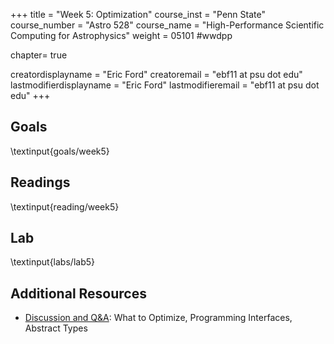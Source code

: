 +++
title = "Week 5: Optimization"
course_inst = "Penn State"
course_number = "Astro 528"
course_name = "High-Performance Scientific Computing for Astrophysics"
weight = 05101  #wwdpp

chapter= true

creatordisplayname = "Eric Ford"
creatoremail = "ebf11 at psu dot edu"
lastmodifierdisplayname = "Eric Ford"
lastmodifieremail = "ebf11 at psu dot edu"
+++

## Goals
\textinput{goals/week5}

## Readings
\textinput{reading/week5}

## Lab
\textinput{labs/lab5}

## Additional Resources
- [Discussion and Q&A](https://psuastro528.github.io/Notes-Fall2023/week5.html): What to Optimize, Programming Interfaces, Abstract Types
